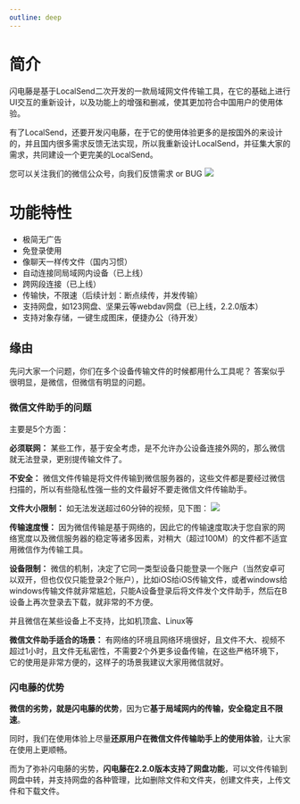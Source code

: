 ```yaml
---
outline: deep
---
```


# 简介

闪电藤是基于LocalSend二次开发的一款局域网文件传输工具，在它的基础上进行UI交互的重新设计，以及功能上的增强和删减，使其更加符合中国用户的使用体验。

有了LocalSend，还要开发闪电藤，在于它的使用体验更多的是按国外的来设计的，并且国内很多需求反馈无法实现，所以我重新设计LocalSend，并征集大家的需求，共同建设一个更完美的LocalSend。

您可以关注我们的微信公众号，向我们反馈需求 or BUG
<img style="max-height: 200px;" src="https://cdn.zishu.life/docs/gzh.jpg" />

# 功能特性

- 极简无广告
- 免登录使用
- 像聊天一样传文件（国内习惯）
- 自动连接同局域网内设备（已上线）
- 跨网段连接（已上线）
- 传输快，不限速（后续计划：断点续传，并发传输）
- 支持网盘，如123网盘、坚果云等webdav网盘（已上线，2.2.0版本）
- 支持对象存储，一键生成图床，便捷办公（待开发）

## 缘由

先问大家一个问题，你们在多个设备传输文件的时候都用什么工具呢？
答案似乎很明显，是微信，但微信有明显的问题。

### 微信文件助手的问题

主要是5个方面：

**必须联网：**
某些工作，基于安全考虑，是不允许办公设备连接外网的，那么微信就无法登录，更别提传输文件了。

**不安全：**
微信文件传输是将文件传输到微信服务器的，这些文件都是要经过微信扫描的，所以有些隐私性强一些的文件最好不要走微信文件传输助手。

**文件大小限制：**
如无法发送超过60分钟的视频，见下图：
<img style="max-height: 160px;" src="https://cdn.zishu.life/docs/1.mm.jpg" />

**传输速度慢：**
因为微信传输是基于网络的，因此它的传输速度取决于您自家的网络宽度以及微信服务器的稳定等诸多因素，对稍大（超过100M）的文件都不适宜用微信作为传输工具。

**设备限制：**
微信的机制，决定了它同一类型设备只能登录一个账户（当然安卓可以双开，但也仅仅只能登录2个账户），比如iOS给iOS传输文件，或者windows给windows传输文件就非常尴尬，只能A设备登录后将文件发个文件助手，然后在B设备上再次登录去下载，就非常的不方便。

并且微信在某些设备上不支持，比如机顶盒、Linux等

**微信文件助手适合的场景：**
有网络的环境且网络环境很好，且文件不大、视频不超过1小时，且文件无私密性，不需要2个外更多设备传输，在这些严格环境下，它的使用是非常方便的，这样子的场景我建议大家用微信就好。

### 闪电藤的优势

**微信的劣势，就是闪电藤的优势**，因为它**基于局域网内的传输，安全稳定且不限速**。

同时，我们在使用体验上尽量**还原用户在微信文件传输助手上的使用体验**，让大家在使用上更顺畅。

而为了弥补闪电藤的劣势，**闪电藤在2.2.0版本支持了网盘功能**，可以文件传输到网盘中转，并支持网盘的各种管理，比如删除文件和文件夹，创建文件夹，上传文件和下载文件。
